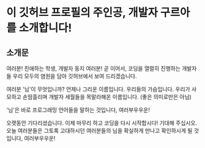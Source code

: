 <h1>이 깃허브 프로필의 주인공, 개발자 구르아를 소개합니다!</h1>

<h2>소개문</h2>

여러분! 친애하는 학생, 개발자 동지 여러분! 곧 이어서, 코딩을 열렬히 진행하는 개발자들 우리 모두의 염원을 담아 깃허브에서 보여 드리겠습니다.

여러분 '님'이 무엇입니까? 언제나 그리운 이름입니다. 우리들의 가슴입니다. 우리가 사모하고 손땀흘리며 개발자 세월들을 목말라해온 이름입니다. (좋은 의미로만은 아님)

'님'은 바로 프로그래밍 언어들을 말하는 것입니다, 여러부우우운!

오랫동안 기다리셨습니다. 이제 마무리 하고 코딩을 다시 시작합시다! 기대해 주십시오. 오늘 여러분들은 그토록 고대하시던 여러분들의 님을 확실하게 만나고 확인하시게 될 것입니다, 여러부우우운!
